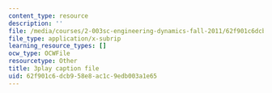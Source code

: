 ```yaml
---
content_type: resource
description: ''
file: /media/courses/2-003sc-engineering-dynamics-fall-2011/62f901c6dcb958e8ac1c9edb003a1e65_tm51lwadMOc.vtt
file_type: application/x-subrip
learning_resource_types: []
ocw_type: OCWFile
resourcetype: Other
title: 3play caption file
uid: 62f901c6-dcb9-58e8-ac1c-9edb003a1e65
---
```


